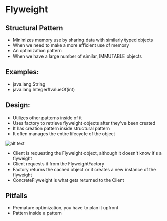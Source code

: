# Flyweight
## Structural Pattern

- Minimizes memory use by sharing data with similarly typed objects
- When we need to make a more efficient use of memory
- An optimization pattern
- When we have a large number of similar, IMMUTABLE objects

## Examples:
- java.lang.String
- java.lang.Integer#valueOf(int)

## Design:
- Utilizes other patterns inside of it
- Uses factory to retrieve flyweight objects after they've been created
- It has creation pattern inside structural pattern
- It often manages the entire lifecycle of the object

![alt text](https://i.imgur.com/4btnxPX.png "Flyweight UML Diagram")

- Client is requesting the Flyweight object, although it doesn't know it's a flyweight
- Client requests it from the FlyweightFactory
- Factory returns the cached object or it creates a new instance of the flyweight
- ConcreteFlyweight is what gets returned to the Client

## Pitfalls
- Premature optimization, you have to plan it upfront
- Pattern inside a pattern
